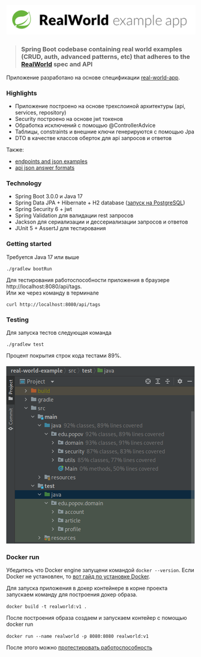 # ![RealWorld Example App using Spring](example-logo.png)

> ### Spring Boot codebase containing real world examples (CRUD, auth, advanced patterns, etc) that adheres to the [RealWorld](https://github.com/gothinkster/realworld) spec and API

Приложение разработано на основе спецификации [real-world-app](https://realworld-docs.netlify.app/docs/specs/backend-specs/endpoints).

### Highlights
- Приложение построено на основе трехслоиной архитектуры (api, services, repository)
- Security построено на основе jwt токенов
- Обработка исключений с помощью @ControllerAdvice
- Таблицы, constraints и внешние ключи генерируются с помощью Jpa
- DTO в качестве классов оберток для api запросов и ответов

Также:
* [endpoints and json examples](https://realworld-docs.netlify.app/docs/specs/backend-specs/endpoints)
* [api json answer formats](https://realworld-docs.netlify.app/docs/specs/backend-specs/api-response-format)

### Technology
- Spring Boot 3.0.0 и Java 17
- Spring Data JPA + Hibernate + H2 database ([запуск на PostgreSQL](#PostgreSQL))
- Spring Security 6 + jwt
- Spring Validation для валидации rest запросов
- Jackson для сериализации и дессериализации запросов и ответов
- JUnit 5 + AssertJ для тестирования

### Getting started
Требуется Java 17 или выше

    ./gradlew bootRun

Для тестирования работоспособности приложения в браузере http://localhost:8080/api/tags.  
Или же через команду в терминале

    curl http://localhost:8080/api/tags

### Testing

Для запуска тестов следующая команда

    ./gradlew test

Процент покрытия строк кода тестами 89%.
##### ![Test-coverage](test-coverage.png)

### Docker run

Убедитесь что Docker engine запущени командой `docker --version`. Если Docker
не установлен, то [вот гайд по установке Docker](https://github.com/ModiconMe/docker/blob/main/installation.md).

Для запуска приложения в докер контейнере в корне проекта запускаем команду
для построения докер образа.

`docker build -t realworld:v1 .`

После построения образа создаем и запускаем контейер с помощью docker run

`docker run --name realworld -p 8080:8080 realworld:v1`

После этого можно [протестировать работоспособность](#Testing)

